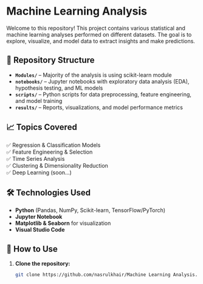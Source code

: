 # Machine Learning Analysis  

Welcome to this repository! This project contains various statistical and machine learning analyses performed on different datasets. The goal is to explore, visualize, and model data to extract insights and make predictions.  

## 📂 Repository Structure  

- **`Modules/`** – Majority of the analysis is using scikit-learn module  
- **`notebooks/`** – Jupyter notebooks with exploratory data analysis (EDA), hypothesis testing, and ML models  
- **`scripts/`** – Python scripts for data preprocessing, feature engineering, and model training  
- **`results/`** – Reports, visualizations, and model performance metrics  

## 📈 Topics Covered  
 
✅ Regression & Classification Models  
✅ Feature Engineering & Selection  
✅ Time Series Analysis  
✅ Clustering & Dimensionality Reduction  
✅ Deep Learning (soon...)  

## 🛠️ Technologies Used  

- **Python** (Pandas, NumPy, Scikit-learn, TensorFlow/PyTorch)  
- **Jupyter Notebook**  
- **Matplotlib & Seaborn** for visualization
- **Visual Studio Code**

## 🚀 How to Use  

1. **Clone the repository:**  
   ```bash
   git clone https://github.com/nasrulkhair/Machine Learning Analysis.git
